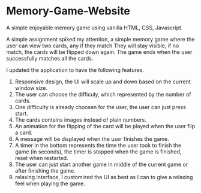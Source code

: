 # Memory-Game-Website
A simple enjoyable memory game using vanilla HTML, CSS, Javascript.

A simple assignment spiked my attention, a simple memory game where the user can view two cards, any if they match
They will stay visible, if no match, the cards will be flipped down again.
The game ends when the user successfully matches all the cards.

I updated the application to have the following features.
1. Responsive design, the UI will scale up and down based on the current window size.
2. The user can choose the difficuly, which represented by the number of cards.
3. One difficulty is already choosen for the user, the user can just press start.
4. The cards contains images instead of plain numbers.
5. An animation for the flipping of the card will be played when the user flip a card.
6. A message will be displayed when the user finishes the game.
7. A timer in the bottom represents the time the user took to finish the game (in seconds), the timer is stopped when the game is finished, reset when restarted.
8. The user can just start another game in middle of the current game or after finishing the game.
9. relaxing interface, I customized the UI as best as I can to give a relaxing feel when playing the game.

